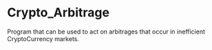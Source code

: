 # Crypto_Arbitrage
Program that can be used to act on arbitrages that occur in inefficient CryptoCurrency markets.
